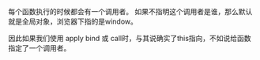 每个函数执行的时候都会有一个调用者。
如果不指明这个调用者是谁，那么默认就是全局对象，浏览器下指的是window。

因此如果我们使用 apply bind 或 call时，与其说确实了this指向，不如说给函数指定了一个调用者。